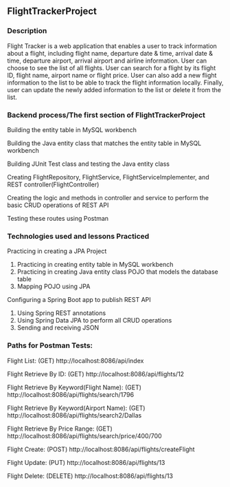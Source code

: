 ## FlightTrackerProject

### Description
Flight Tracker is a web application that enables a user to track information about a flight, including flight name, departure date & time, arrival date & time, departure airport, arrival airport and airline information.
User can choose to see the list of all flights. User can search for a flight by its flight ID, flight name, airport name or flight price. User can also add a new flight information to the list to be able to track the flight information locally. Finally, user can update the newly added information to the list or delete it from the list.

### Backend process/The first section of FlightTrackerProject
Building the entity table in MySQL workbench

Building the Java entity class that matches the entity table in MySQL workbench

Building JUnit Test class and testing the Java entity class

Creating FlightRepository, FlightService, FlightServiceImplementer, and REST controller(FlightController)

Creating the logic and methods in controller and service to perform the basic CRUD operations of REST API

Testing these routes using Postman

### Technologies used and lessons Practiced
Practicing in creating a JPA Project
  1. Practicing in creating entity table in MySQL workbench
  2. Practicing in creating Java entity class POJO that models the database table
  3. Mapping POJO using JPA

Configuring a Spring Boot app to publish REST API
  1. Using Spring REST annotations
  2. Using Spring Data JPA to perform all CRUD operations
  3. Sending and receiving JSON

### Paths for Postman Tests:

Flight List: (GET)
http://localhost:8086/api/index

Flight Retrieve By ID: (GET)
http://localhost:8086/api/flights/12

Flight Retrieve By Keyword(Flight Name): (GET)
http://localhost:8086/api/flights/search/1796

Flight Retrieve By Keyword(Airport Name): (GET)
http://localhost:8086/api/flights/search2/Dallas

Flight Retrieve By Price Range: (GET)
http://localhost:8086/api/flights/search/price/400/700

Flight Create: (POST)
http://localhost:8086/api/flights/createFlight

Flight Update: (PUT)
http://localhost:8086/api/flights/13

Flight Delete: (DELETE)
http://localhost:8086/api/flights/13
